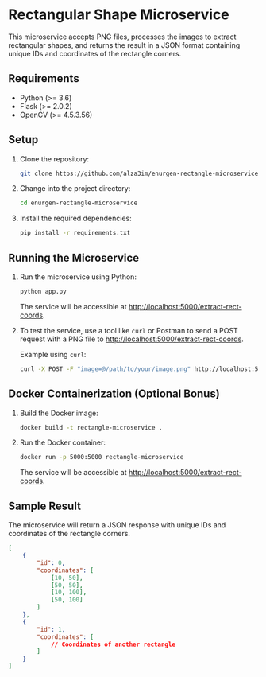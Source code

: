 # Rectangular Shape Microservice

This microservice accepts PNG files, processes the images to extract rectangular shapes, and returns the result in a JSON format containing unique IDs and coordinates of the rectangle corners.

## Requirements

- Python (>= 3.6)
- Flask (>= 2.0.2)
- OpenCV (>= 4.5.3.56)

## Setup

1. Clone the repository:

    ```bash
    git clone https://github.com/alza3im/enurgen-rectangle-microservice.git
    ```

2. Change into the project directory:

    ```bash
    cd enurgen-rectangle-microservice
    ```

3. Install the required dependencies:

    ```bash
    pip install -r requirements.txt
    ```

## Running the Microservice

1. Run the microservice using Python:

    ```bash
    python app.py
    ```

    The service will be accessible at [http://localhost:5000/extract-rect-coords](http://localhost:5000/extract-rect-coords).

2. To test the service, use a tool like `curl` or Postman to send a POST request with a PNG file to [http://localhost:5000/extract-rect-coords](http://localhost:5000/extract-rect-coords).

    Example using `curl`:

    ```bash
    curl -X POST -F "image=@/path/to/your/image.png" http://localhost:5000/extract-rect-coords
    ```

## Docker Containerization (Optional Bonus)

1. Build the Docker image:

    ```bash
    docker build -t rectangle-microservice .
    ```

2. Run the Docker container:

    ```bash
    docker run -p 5000:5000 rectangle-microservice
    ```

    The service will be accessible at [http://localhost:5000/extract-rect-coords](http://localhost:5000/extract-rect-coords).

## Sample Result

The microservice will return a JSON response with unique IDs and coordinates of the rectangle corners.

```json
[
    {
        "id": 0,
        "coordinates": [
            [10, 50],
            [50, 50],
            [10, 100],
            [50, 100]
        ]
    },
    {
        "id": 1,
        "coordinates": [
            // Coordinates of another rectangle
        ]
    }
]

